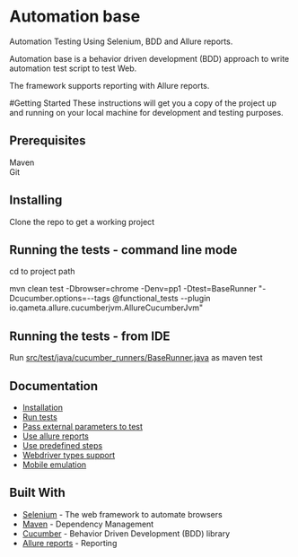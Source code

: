 # Automation base

Automation Testing Using Selenium, BDD and Allure reports.

Automation base is a behavior driven development (BDD) approach to write automation test script to test Web.  

The framework supports reporting with Allure reports.

#Getting Started
These instructions will get you a copy of the project up and running on your local machine for development and testing purposes.

Prerequisites
--------------
Maven  
Git

Installing
-------------
Clone the repo to get a working project


Running the tests - command line mode
-------------------
cd to project path  

mvn clean test -Dbrowser=chrome -Denv=pp1 -Dtest=BaseRunner "-Dcucumber.options=--tags @functional_tests --plugin io.qameta.allure.cucumberjvm.AllureCucumberJvm"

Running the tests - from IDE  
-------------------
Run [src/test/java/cucumber_runners/BaseRunner.java](src/test/java/cucumber_runners/BaseRunner.java)  as maven test


Documentation
-------------
* [Installation](doc/installation.md)
* [Run tests](doc/run_tests.md)
* [Pass external parameters to test](doc/working_with_parameters.md)
* [Use allure reports](doc/allure_reports.md)
* [Use predefined steps](doc/canned_steps.md)
* [Webdriver types support](doc/working_with_webdrivers.md)
* [Mobile emulation](doc/mobile_emulation.md)

Built With
-------------
* [Selenium](http://www.seleniumhq.org/) - The web framework to automate browsers
* [Maven](https://maven.apache.org/) - Dependency Management
* [Cucumber](https://cucumber.io/) - Behavior Driven Development (BDD) library 
* [Allure reports](http://allure.qatools.ru/) - Reporting